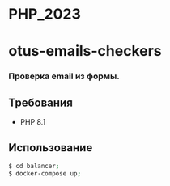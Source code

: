 # PHP_2023

# otus-emails-checkers

### Проверка email из формы.

## Требования
- PHP 8.1

## Использование
```bash
$ cd balancer;
$ docker-compose up;
```
